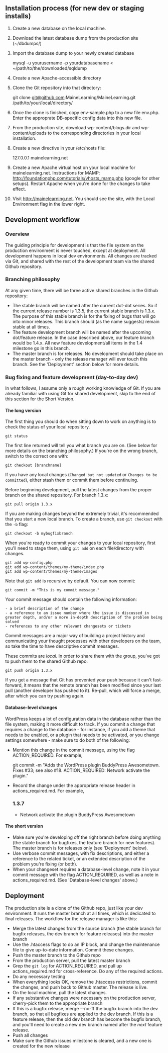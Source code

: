 ## Installation process (for new dev or staging installs)

1) Create a new database on the local machine.

2) Download the latest database dump from the production site (~/dbdumps/)

3) Import the database dump to your newly created database

    mysql -u yourusername -p yourdatabasename < ~/path/to/the/downloaded/sqldump

4) Create a new Apache-accessible directory

5) Clone the Git repository into that directory:

    git clone git@github.com:MaineLearning/MaineLearning.git /path/to/your/local/directory/
    
6) Once the clone is finished, copy env-sample.php to a new file env.php. Enter the approprate DB-specific config data into this new file.

7) From the production site, download wp-content/blogs.dir and wp-content/uploads to the corresponding directories in your local installation.

8) Create a new directive in your /etc/hosts file:

    127.0.0.1   mainelearning.net

9) Create a new Apache virtual host on your local machine for mainelearning.net. Instructions for MAMP: http://foundationphp.com/tutorials/vhosts_mamp.php (google for other setups). Restart Apache when you're done for the changes to take effect.

10) Visit http://mainelearning.net. You should see the site, with the Local Environment flag in the lower right.

## Development workflow

### Overview

The guiding principle for development is that the file system on the production environment is never touched, except at deployment. All development happens in local dev environments. All changes are tracked via Git, and shared with the rest of the development team via the shared Github repository. 

### Branching philosophy

At any given time, there will be three active shared branches in the Github repository: 

- The stable branch will be named after the current dot-dot series. So if the current release number is 1.3.5, the current stable branch is 1.3.x. The purpose of this stable branch is for the fixing of bugs that will go into minor releases. This branch should (as the name suggests) remain stable at all times.
- The feature development branch will be named after the upcoming dot/feature release. In the case described above, our feature branch would be 1.4.x. All new feature development/all items in the 1.4 milestone go in this branch.
- The master branch is for releases. No development should take place on the master branch - only the release manager will ever touch this branch. See the 'Deployment' section below for more details.

### Bug fixing and feature development (day-to-day dev)

In what follows, I assume only a rough working knowledge of Git. If you are already familiar with using Git for shared development, skip to the end of this section for the Short Version.

#### The long version

The first thing you should do when sitting down to work on anything is to check the status of your local repository.

    git status

The first line returned will tell you what branch you are on. (See below for more details on the branching philosophy.) If you're on the wrong branch, switch to the correct one with:

    git checkout [branchname]

If you have any local changes (`Changed but not updated` or `Changes to be committed`), either stash them or commit them before continuing.

Before beginning development, pull the latest changes from the proper branch on the shared repository. For branch 1.3.x:

    git pull origin 1.3.x

If you are making changes beyond the extremely trivial, it's recommended that you start a new local branch. To create a branch, use `git checkout` with the `-b` flag:

    git checkout -b mybugfixbranch
    
When you're ready to commit your changes to your local repository, first you'll need to stage them, using `git add` on each file/directory with changes.

    git add wp-config.php
    git add wp-content/themes/my-theme/index.php
    git add wp-content/themes/my-theme/images
    
Note that `git add` is recursive by default. You can now commit:

    git commit -m "This is my commit message."

Your commit message should contain the following information:

    - a brief description of the change
    - a reference to an issue number where the issue is discussed in greater depth, and/or a more in-depth description of the problem being solved
    - references to any other relevant changesets or tickets

Commit messages are a major way of building a project history and communicating your thought processes with other developers on the team, so take the time to have descriptive commit messages.

These commits are _local_. In order to share them with the group, you've got to push them to the shared Github repo:

    git push origin 1.3.x

If you get a message that Git has prevented your push because it can't fast-forward, it means that the remote branch has been modified since your last pull (another developer has pushed to it). Re-pull, which will force a merge, after which you can try pushing again.

#### Database-level changes

WordPress keeps a lot of configuration data in the database rather than the file system, making it more difficult to track. If you commit a change that requires a change to the database - for instance, if you add a theme that needs to be enabled, or a plugin that needs to be activated, or you change settings somewhere - make sure to do both of the following:

- Mention this change in the commit message, using the flag ACTION_REQUIRED. For example,
    
    git commit -m "Adds the WordPress plugin BuddyPress Awesometown. Fixes #33; see also #18. ACTION_REQUIRED: Network activate the plugin."

- Record the change under the appropriate release header in actions_required.md. For example,
    
    ### 1.3.7
        
    - Network activate the plugin BuddyPress Awesometown
        
#### The short version

- Make sure you're developing off the right branch before doing anything (the stable branch for bugfixes, the feature branch for new features). The master branch is for releases only (see 'Deployment' below).
- Use verbose commit messages, with fix descriptions, and either a reference to the related ticket, or an extended description of the problem you're fixing (or both).
- When your changeset requires a database-level change, note it in your commit message with the flag ACTION_REQUIRED, as well as a note in actions_required.md. (See 'Database-level changes' above.)


## Deployment

The production site is a clone of the Github repo, just like your dev environment. It runs the master branch at all times, which is dedicated to final releases. The workflow for the release manager is like this:

- Merge the latest changes from the source branch (the stable branch for bugfix releases, the dev branch for feature releases) into the master branch
- Use the .htaccess flags to do an IP block, and change the maintenance file to give up-to-date information. Commit these changes.
- Push the master branch to the Github repo
- From the production server, pull the latest master branch
- Grep the `git log` for ACTION_REQUIRED, and pull up actions_required.md for cross-reference. Do any of the required actions.
- Do any necessary testing
- When everything looks OK, remove the .htaccess restrictions, commit the changes, and push back to Github master. The release is live.
- On the local machine, pull the latest changes.
- If any substantive changes were necessary on the production server, cherry-pick them to the appropriate branch
- If this is a bugfix release, merge --no-ff the bugfix branch into the dev branch, so that all bugfixes are applied to the dev branch. If this is a feature release, then the old dev branch has become the bugfix branch, and you'll need to create a new dev branch named after the *next* feature release.
- Push all changes
- Make sure the Github issues milestone is cleared, and a new one is created for the new release
